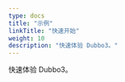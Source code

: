 ```yaml
---
type: docs
title: "示例"
linkTitle: "快速开始"
weight: 10
description: "快速体验 Dubbo3。"
---
```


快速体验 Dubbo3。
